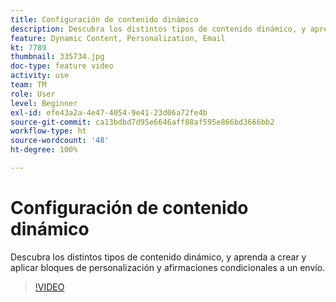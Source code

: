 ```yaml
---
title: Configuración de contenido dinámico
description: Descubra los distintos tipos de contenido dinámico, y aprenda a crear y aplicar bloques de personalización y afirmaciones condicionales a un envío.
feature: Dynamic Content, Personalization, Email
kt: 7789
thumbnail: 335734.jpg
doc-type: feature video
activity: use
team: TM
role: User
level: Beginner
exl-id: efe43a2a-4e47-4054-9e41-23d06a72fe4b
source-git-commit: ca13bdbd7d95e6646aff88af595e866bd3666bb2
workflow-type: ht
source-wordcount: '48'
ht-degree: 100%

---
```


# Configuración de contenido dinámico

Descubra los distintos tipos de contenido dinámico, y aprenda a crear y aplicar bloques de personalización y afirmaciones condicionales a un envío.

>[!VIDEO](https://video.tv.adobe.com/v/335734?quality=12)
